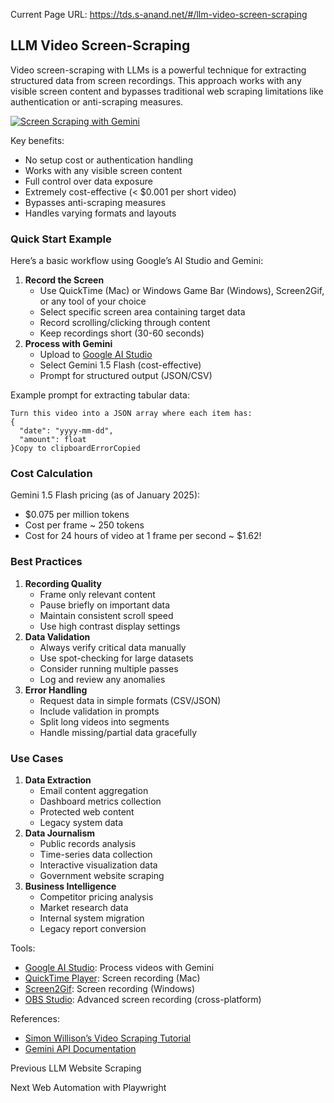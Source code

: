 Current Page URL: https://tds.s-anand.net/#/llm-video-screen-scraping

## LLM Video Screen-Scraping

Video screen-scraping with LLMs is a powerful technique for extracting
structured data from screen recordings. This approach works with any visible
screen content and bypasses traditional web scraping limitations like
authentication or anti-scraping measures.

[![Screen Scraping with
Gemini](https://i.ytimg.com/vi_webp/2G1LqS6qO5s/sddefault.webp)](https://youtu.be/2G1LqS6qO5s)

Key benefits:

  * No setup cost or authentication handling
  * Works with any visible screen content
  * Full control over data exposure
  * Extremely cost-effective (< $0.001 per short video)
  * Bypasses anti-scraping measures
  * Handles varying formats and layouts

### Quick Start Example

Here’s a basic workflow using Google’s AI Studio and Gemini:

  1. **Record the Screen**
     * Use QuickTime (Mac) or Windows Game Bar (Windows), Screen2Gif, or any tool of your choice
     * Select specific screen area containing target data
     * Record scrolling/clicking through content
     * Keep recordings short (30-60 seconds)
  2. **Process with Gemini**
     * Upload to [Google AI Studio](https://makersuite.google.com/app/prompts)
     * Select Gemini 1.5 Flash (cost-effective)
     * Prompt for structured output (JSON/CSV)

Example prompt for extracting tabular data:

    
    
    Turn this video into a JSON array where each item has:
    {
      "date": "yyyy-mm-dd",
      "amount": float
    }Copy to clipboardErrorCopied

### Cost Calculation

Gemini 1.5 Flash pricing (as of January 2025):

  * $0.075 per million tokens
  * Cost per frame ~ 250 tokens
  * Cost for 24 hours of video at 1 frame per second ~ $1.62!

### Best Practices

  1. **Recording Quality**
     * Frame only relevant content
     * Pause briefly on important data
     * Maintain consistent scroll speed
     * Use high contrast display settings
  2. **Data Validation**
     * Always verify critical data manually
     * Use spot-checking for large datasets
     * Consider running multiple passes
     * Log and review any anomalies
  3. **Error Handling**
     * Request data in simple formats (CSV/JSON)
     * Include validation in prompts
     * Split long videos into segments
     * Handle missing/partial data gracefully

### Use Cases

  1. **Data Extraction**
     * Email content aggregation
     * Dashboard metrics collection
     * Protected web content
     * Legacy system data
  2. **Data Journalism**
     * Public records analysis
     * Time-series data collection
     * Interactive visualization data
     * Government website scraping
  3. **Business Intelligence**
     * Competitor pricing analysis
     * Market research data
     * Internal system migration
     * Legacy report conversion

Tools:

  * [Google AI Studio](https://aistudio.google.com/app/prompts): Process videos with Gemini
  * [QuickTime Player](https://support.apple.com/guide/quicktime-player/welcome/mac): Screen recording (Mac)
  * [Screen2Gif](https://www.screentogif.com/): Screen recording (Windows)
  * [OBS Studio](https://obsproject.com/): Advanced screen recording (cross-platform)

References:

  * [Simon Willison’s Video Scraping Tutorial](https://simonwillison.net/2024/Oct/17/video-scraping/)
  * [Gemini API Documentation](https://ai.google.dev/docs)

Previous LLM Website Scraping

Next Web Automation with Playwright

